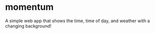 # momentum
A simple web app that shows the time, time of day, and weather with a changing background!
